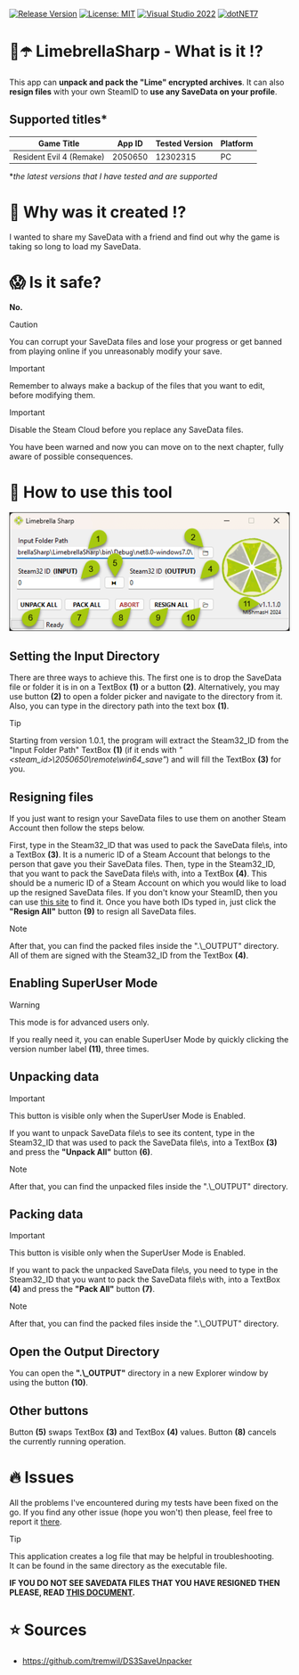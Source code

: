 [![Release Version](https://img.shields.io/github/v/tag/mi5hmash/LimebrellaSharp?label=version)](https://github.com/mi5hmash/LimebrellaSharp/releases/latest)
[![License: MIT](https://img.shields.io/badge/License-Unlicense-blueviolet.svg)](https://opensource.org/licenses/MIT)
[![Visual Studio 2022](https://img.shields.io/badge/VS%202022-blueviolet?logo=visualstudio&logoColor=white)](https://visualstudio.microsoft.com/)
[![dotNET7](https://img.shields.io/badge/.NET%208-blueviolet)](https://visualstudio.microsoft.com/)

# 🍋☂️ LimebrellaSharp - What is it :interrobang:
This app can **unpack and pack the "Lime" encrypted archives**. It can also **resign files** with your own SteamID to **use any SaveData on your profile**.

## Supported titles*
| Game Title                | App ID  | Tested Version | Platform |
|---------------------------|---------|----------------|----------|
| Resident Evil 4 (Remake)  | 2050650 | 12302315       | PC       |

**the latest versions that I have tested and are supported*

# 🤯 Why was it created :interrobang:
I wanted to share my SaveData with a friend and find out why the game is taking so long to load my SaveData.

# :scream: Is it safe?
**No.** 
> [!CAUTION]
> You can corrupt your SaveData files and lose your progress or get banned from playing online if you unreasonably modify your save.

> [!IMPORTANT]
> Remember to always make a backup of the files that you want to edit, before modifying them.

> [!IMPORTANT]
> Disable the Steam Cloud before you replace any SaveData files.

You have been warned and now you can move on to the next chapter, fully aware of possible consequences.

# :scroll: How to use this tool

<img src="https://github.com/mi5hmash/LimebrellaSharp/blob/main/.resources/images/MainWindow.png" alt="MainWindow"/>

## Setting the Input Directory
There are three ways to achieve this. The first one is to drop the SaveData file or folder it is in on a TextBox **(1)** or a button **(2)**. Alternatively, you may use button **(2)** to open a folder picker and navigate to the directory from it. Also, you can type in the directory path into the text box **(1)**.

> [!TIP]
> Starting from version 1.0.1, the program will extract the Steam32_ID from the "Input Folder Path" TextBox **(1)** (if it ends with *"<steam_id>\2050650\remote\win64_save"*) and will fill the TextBox **(3)** for you.

## Resigning files
If you just want to resign your SaveData files to use them on another Steam Account then follow the steps below.

First, type in the Steam32_ID that was used to pack the SaveData file\s, into a TextBox **(3)**. It is a numeric ID of a Steam Account that belongs to the person that gave you their SaveData files.
Then, type in the Steam32_ID, that you want to pack the SaveData file\s with, into a TextBox **(4)**. This should be a numeric ID of a Steam Account on which you would like to load up the resigned SaveData files. If you don't know your SteamID, then you can use [this site](https://steamdb.info/calculator/) to find it. Once you have both IDs typed in, just click the **"Resign All"** button **(9)** to resign all SaveData files.

> [!NOTE]
> After that, you can find the packed files inside the ".\\_OUTPUT" directory. All of them are signed with the Steam32_ID from the TextBox **(4)**.

## Enabling SuperUser Mode

> [!WARNING]
> This mode is for advanced users only.

If you really need it, you can enable SuperUser Mode by quickly clicking the version number label **(11)**, three times.

## Unpacking data

> [!IMPORTANT]  
> This button is visible only when the SuperUser Mode is Enabled.  

If you want to unpack SaveData file\s to see its content, type in the Steam32_ID that was used to pack the SaveData file\s, into a TextBox **(3)** and press the **"Unpack All"** button **(6)**.

> [!NOTE]
> After that, you can find the unpacked files inside the ".\\_OUTPUT" directory.

## Packing data

> [!IMPORTANT]  
> This button is visible only when the SuperUser Mode is Enabled.

If you want to pack the unpacked SaveData file\s, you need to type in the Steam32_ID that you want to pack the SaveData file\s with, into a TextBox **(4)** and press the **"Pack All"** button **(7)**.

> [!NOTE]
> After that, you can find the packed files inside the ".\\_OUTPUT" directory.

## Open the Output Directory
You can open the **".\\_OUTPUT"** directory in a new Explorer window by using the button **(10)**.

## Other buttons
Button **(5)** swaps TextBox **(3)** and TextBox **(4)** values.
Button **(8)** cancels the currently running operation.

# :fire: Issues
All the problems I've encountered during my tests have been fixed on the go. If you find any other issue (hope you won't) then please, feel free to report it [there](https://github.com/mi5hmash/LimebrellaSharp/issues).
  
> [!TIP]
> This application creates a log file that may be helpful in troubleshooting.  
It can be found in the same directory as the executable file.

**IF YOU DO NOT SEE SAVEDATA FILES THAT YOU HAVE RESIGNED THEN PLEASE, READ <a href="https://github.com/mi5hmash/LimebrellaSharp/tree/main/.resources/Save%20Files" target="_blank">THIS DOCUMENT</a>.**

# :star: Sources
* https://github.com/tremwil/DS3SaveUnpacker
